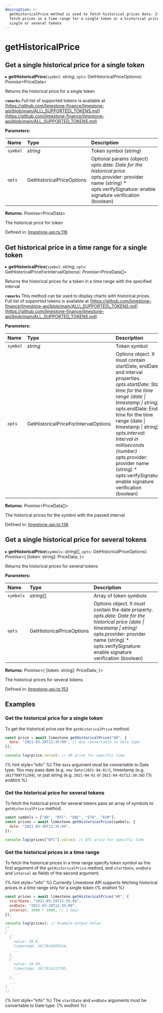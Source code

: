 ```yaml
---
description: >-
  getHistoricalPrice method is used to fetch historical prices data. It can
  fetch prices in a time range for a single token or a historical price for
  single or several tokens
---
```


# getHistoricalPrice

## Get a single historical price for a single token

▸ **getHistoricalPrice**\(`symbol`: _string_, `opts`: GetHistoricalPriceOptions\): _Promise_&lt;PriceData&gt;

Returns the historical price for a single token

**`remarks`** Full list of supported tokens is available at [https://github.com/limestone-finance/limestone-api/blob/main/ALL\_SUPPORTED\_TOKENS.md](https://github.com/limestone-finance/limestone-api/blob/main/ALL_SUPPORTED_TOKENS.md)

**Parameters:**

| Name | Type | Description |
| :--- | :--- | :--- |
| `symbol` | _string_ | Token symbol \(string\) |
| `opts` | GetHistoricalPriceOptions | Optional params \(object\)  _opts.date: Date for the historical price_  opts.provider: provider name \(string\) \* opts.verifySignature: enable signature verification \(boolean\) |

**Returns:** _Promise_&lt;PriceData&gt;

The historical price for token

Defined in: [limestone-api.ts:116](https://github.com/limestone-finance/limestone-api/blob/6ba5e3a/src/limestone-api.ts#L116)

## Get historical price in a time range for a single token

▸ **getHistoricalPrice**\(`symbol`: _string_, `opts`: GetHistoricalPriceForIntervalOptions\): _Promise_&lt;PriceData\[\]&gt;

Returns the historical prices for a token in a time range with the specified interval

**`remarks`** This method can be used to display charts with historical prices. Full list of supported tokens is available at [https://github.com/limestone-finance/limestone-api/blob/main/ALL\_SUPPORTED\_TOKENS.md](https://github.com/limestone-finance/limestone-api/blob/main/ALL_SUPPORTED_TOKENS.md)

**Parameters:**

| Name | Type | Description |
| :--- | :--- | :--- |
| `symbol` | _string_ | Token symbol |
| `opts` | GetHistoricalPriceForIntervalOptions | Options object. It must contain startDate, endDate, and interval properties.  _opts.startDate: Start time for the time range \(date \| timestamp \| string\)_  opts.endDate: End time for the time range \(date \| timestamp \| string\)  _opts.interval: Interval in milliseconds \(number\)_  opts.provider: provider name \(string\) \* opts.verifySignature: enable signature verification \(boolean\) |

**Returns:** _Promise_&lt;PriceData\[\]&gt;

The historical prices for the symbol with the passed interval

Defined in: [limestone-api.ts:138](https://github.com/limestone-finance/limestone-api/blob/6ba5e3a/src/limestone-api.ts#L138)

## Get a single historical price for several tokens

▸ **getHistoricalPrice**\(`symbols`: _string_\[\], `opts`: GetHistoricalPriceOptions\): _Promise_&lt;{ \[token: string\]: PriceData; }&gt;

Returns the historical prices for several tokens

**Parameters:**

| Name | Type | Description |
| :--- | :--- | :--- |
| `symbols` | _string_\[\] | Array of token symbols |
| `opts` | GetHistoricalPriceOptions | Options object. It must contain the date property.  _opts.date: Date for the historical price \(date \| timestamp \| string\)_  opts.provider: provider name \(string\) \* opts.verifySignature: enable signature verification \(boolean\) |

**Returns:** _Promise_&lt;{ \[token: string\]: PriceData; }&gt;

The historical prices for several tokens

Defined in: [limestone-api.ts:153](https://github.com/limestone-finance/limestone-api/blob/6ba5e3a/src/limestone-api.ts#L153)

## Examples

### Get the historical price for a single token

To get the historical price use the `getHistoricalPrice` method.

```javascript
const price = await limestone.getHistoricalPrice("AR", {
  date: "2021-03-30T12:35:09", // Any convertable to date type
});

console.log(price.value); // AR price for specific time
```

{% hint style="info" %}
The `date` argument must be convertable to Date type. You may pass date \(e.g. `new Date(2021-04-01)`\), timestamp \(e.g. `1617709771289`\), or just string \(e.g. `2021-04-01` or `2021-04-01T12:30:58`\)
{% endhint %}

### Get the historical price for several tokens

To fetch the historical price for several tokens pass an array of symbols to `getHistoricalPrice` method.

```javascript
const symbols = ["AR", "BTC", "UNI", "ETH", "EUR"];
const prices = await limestone.getHistoricalPrice(symbols, {
  date: "2021-03-30T12:35:09",
});

console.log(prices["BTC"].value); // BTC price for specific time
```

### Get the historical prices in a time range

To fetch the historical prices in a time range specify token symbol as the first argument of the `getHistoricalPrice` method, and `startDate`, `endDate` and `interval` as fields of the second argument.

{% hint style="info" %}
Currently Limestone API supports fetching historical prices in a time range only for a single token
{% endhint %}

```javascript
const prices = await limestone.getHistoricalPrice("AR", {
  startDate: "2021-03-29T12:35:09",
  endDate: "2021-03-30T12:35:09",
  interval: 3600 * 1000, // 1 hour
});

console.log(prices); // Example output below
/*
[
  {
    value: 28.8,
    timestamp: 1617016995624,
    ...
  },
  {
    value: 28.59,
    timestamp: 1617014111705,
    ...
  },
  ...
]
*/
```

{% hint style="info" %}
The `startDate` and `endDate` arguments must be convertable to Date type.
{% endhint %}

